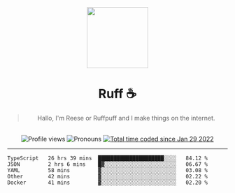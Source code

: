 <div align='center'>
  <img src='https://ruff.cafe/cdn/ruffpuff.jpg' width='140' height='140' />
  <h1>Ruff ☕️</h1>
  <blockquote>Hallo, I'm Reese or Ruffpuff and I make things on the internet.</blockquote>
  
  <br />
  
  <img alt="Profile views" src="https://komarev.com/ghpvc/?username=ruffpuff1" />
  <img alt='Pronouns' src='https://img.shields.io/endpoint?url=https://pronoundb.org/shields/61181f81be124c42b207bffd' />
  <a href="https://wakatime.com/@72bf611d-9557-4a85-aa1d-46f6a3346744"><img src="https://wakatime.com/badge/user/72bf611d-9557-4a85-aa1d-46f6a3346744.svg" alt="Total time coded since Jan 29 2022" /></a>
</div>

<hr />

<!--START_SECTION:waka-->
```text
TypeScript   26 hrs 39 mins  █████████████████████░░░░   84.12 % 
JSON         2 hrs 6 mins    █▓░░░░░░░░░░░░░░░░░░░░░░░   06.67 % 
YAML         58 mins         ▓░░░░░░░░░░░░░░░░░░░░░░░░   03.08 % 
Other        42 mins         ▓░░░░░░░░░░░░░░░░░░░░░░░░   02.22 % 
Docker       41 mins         ▓░░░░░░░░░░░░░░░░░░░░░░░░   02.20 % 
```
<!--END_SECTION:waka-->
